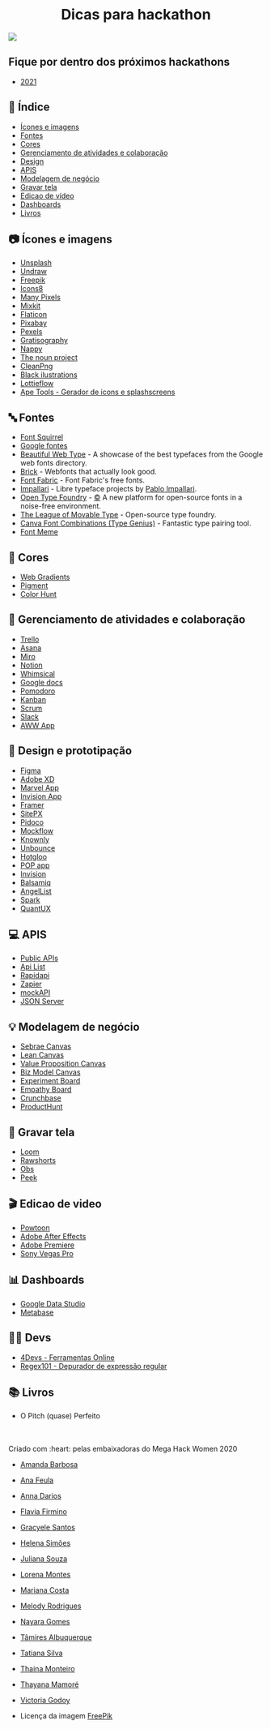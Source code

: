 <br />
    <h1 align="center">Dicas para hackathon</h1>
    
![](https://i.imgur.com/x4vdxsJ.jpeg)
 


## Fique por dentro dos próximos hackathons

- [2021](https://github.com/Lorenalgm/hackathon-dicas/blob/master/hackatons.md)

## :checkered_flag: Índice

* [Ícones e imagens](#camera-ícones-e-imagens)
* [Fontes](#abc-fontes)
* [Cores](#art-cores)
* [Gerenciamento de atividades e colaboração](#file_folder-gerenciamento-de-atividades-e-colaboração)
* [Design](#iphone-design)
* [APIS](#computer-apis)
* [Modelagem de negócio](#bulb-modelagem-de-negócio)
* [Gravar tela](#movie_camera-Gravar-tela)
* [Edicao de vídeo](#clapper-Edicao-de-video)
* [Dashboards](#bar_chart-dashboard)
* [Livros](#books-livros)


## :camera: Ícones e imagens
 
 - [Unsplash](https://unsplash.com/)
 - [Undraw](https://undraw.co/)
 - [Freepik](https://br.freepik.com/)
 - [Icons8](https://icons8.com.br/)
 - [Many Pixels](https://manypixels.co)
 - [Mixkit](https://mixkit.co/)
 - [Flaticon](https://flaticon.com)
 - [Pixabay](https://pixabay.com/pt/)
 - [Pexels](https://www.pexels.com/pt-br/)
 - [Gratisography](https://gratisography.com/)
 - [Nappy](https://www.nappy.co/)
 - [The noun project](https://thenounproject.com/)
 - [CleanPng](https://www.cleanpng.com/)
 - [Black ilustrations](https://gumroad.com/l/UafDk)
 - [Lottieflow](https://www.lottieflow.com/)
 - [Ape Tools - Gerador de icons e splashscreens](https://apetools.webprofusion.com/#/)

## :abc: Fontes
 - [Font Squirrel](https://www.fontsquirrel.com/)
 - [Google fontes](https://fonts.google.com/)
 - [Beautiful Web Type](https://beautifulwebtype.com) - A showcase of the best typefaces from the Google web fonts directory.
 - [Brick](https://github.com/alfredxing/brick) - Webfonts that actually look good.
 - [Font Fabric](http://www.fontfabric.com/category/free/) - Font Fabric's free fonts.
 - [Impallari](http://www.impallari.com/) - Libre typeface projects by [Pablo Impallari](https://github.com/impallari).
 - [Open Type Foundry](http://open-foundry.com/hot30) - [:copyright:](http://open-foundry.com/about) A new platform for open-source fonts in a noise-free environment.
 - [The League of Movable Type](https://www.theleagueofmoveabletype.com/) - Open-source type foundry.
 - [Canva Font Combinations (Type Genius)](https://www.canva.com/font-combinations/) - Fantastic type pairing tool.
 - [Font Meme](https://fontmeme.com/)

## :art: Cores
 - [Web Gradients](https://webgradients.com/)
 - [Pigment](https://pigment.shapefactory.co/)
 - [Color Hunt](https://colorhunt.co/)

## :file_folder: Gerenciamento de atividades e colaboração
 - [Trello](https://trello.com/pt-BR)
 - [Asana](https://asana.com/pt)
 - [Miro](https://miro.com/)
 - [Notion](https://notion.so/)
 - [Whimsical](https://whimsical.com/)
 - [Google docs](https://docs.google.com/)
 - [Pomodoro](http://pomodorotechnique.com/)
 - [Kanban](https://www.meuscrum.com/pt)
 - [Scrum](https://kanbantool.com/pt/quadro-scrum-online)
 - [Slack](https://slack.com/)
 - [AWW App](https://awwapp.com/)


## :iphone: Design e prototipação
- [Figma](https://www.figma.com/)
- [Adobe XD](https://www.adobe.com/br/products/xd.html) 
- [Marvel App](https://marvelapp.com/)
- [Invision App](https://www.invisionapp.com/)
- [Framer](https://framer.com/projects/)
- [SitePX](http://www.sitepx.com/)
- [Pidoco](https://pidoco.com/en)
- [Mockflow](https://www.mockflow.com/)
- [Knownly](https://www.knownly.net/)
- [Unbounce](http://unbounce.com/)
- [Hotgloo](http://www.hotgloo.com/)
- [POP app](https://popapp.in/)
- [Invision](http://www.invisionapp.com/)
- [Balsamiq](https://balsamiq.com/)
- [AngelList](https://angel.co/)
- [Spark](https://spark.adobe.com/pt-BR/about)
- [QuantUX](https://www.quant-ux.com/#/)

## :computer: APIS
- [Public APIs](https://github.com/public-apis/public-apis)
- [Api List](https://apilist.fun/)
- [Rapidapi](https://rapidapi.com/)
- [Zapier](https://zapier.com/)
- [mockAPI](https://mockapi.io/)
- [JSON Server](https://github.com/typicode/json-server)

## :bulb: Modelagem de negócio
 - [Sebrae Canvas](https://sebraecanvas.com/)
 - [Lean Canvas](https://goo.gl/3kL7si)
 - [Value Proposition Canvas](https://goo.gl/uGxHoX)
 - [Biz Model Canvas](https://goo.gl/MsURRf)
 - [Experiment Board](https://goo.gl/Vr8Ysr)
 - [Empathy Board](https://goo.gl/01Hvq4)
 - [Crunchbase](https://www.crunchbase.com/)
 - [ProductHunt](https://www.producthunt.com/)


## :movie_camera: Gravar tela 
 - [Loom](https://www.loom.com/)
 - [Rawshorts](https://www.rawshorts.com/)
 - [Obs](https://obsproject.com/pt-br/download)
 - [Peek](https://github.com/phw/peek)
 
## :clapper: Edicao de video
 - [Powtoon](https://www.powtoon.com/)
 - [Adobe After Effects](https://www.adobe.com/br/products/aftereffects.html)
 - [Adobe Premiere](www.adobe.com/br/products/premiere.html)
 - [Sony Vegas Pro](https://www.vegascreativesoftware.com/br/vegas-pro/)

## :bar_chart: Dashboards
 - [Google Data Studio](https://datastudio.google.com/u/0/)
 - [Metabase](https://www.metabase.com/)
 
 
## :woman_technologist: Devs
 - [4Devs - Ferramentas Online](https://www.4devs.com.br/)
 - [Regex101 - Depurador de expressão regular](https://regex101.com/)

## :books: Livros
 - O Pitch (quase) Perfeito


<br>
<br>
Criado com :heart: pelas embaixadoras do Mega Hack Women 2020

 -  <a href="https://www.linkedin.com/in/barbosaamanda/">Amanda Barbosa</a>         
 -  <a href="https://www.linkedin.com/in/ana-daniele-feula-842219140/">Ana Feula</a>           
 -  <a href="https://www.linkedin.com/in/ananndarios/">Anna Darios</a>
 -  <a href="https://www.linkedin.com/in/flaviafirmino/">Flavia Firmino</a>     
 -  <a href="https://www.linkedin.com/in/gracyelesantos/">Gracyele Santos</a>       
 -  <a href="https://www.linkedin.com/in/lenamiroux/">Helena Simões</a>          
 -  <a href="https://www.linkedin.com/in/juliana-souza-982bb9135/">Juliana Souza</a>          
 -  <a href="https://www.linkedin.com/in/lorenagmontes/">Lorena Montes</a>         
 -  <a href="https://www.linkedin.com/in/mrncstt/">Mariana Costa</a>          
 -  <a href="https://www.linkedin.com/in/melodyrodrigues/">Melody Rodrigues</a>       
 -  <a href="https://www.linkedin.com/in/nayara-gomes-1569a8176/">Nayara Gomes</a>           
 -  <a href="https://www.linkedin.com/in/tgarocha/">Tâmires Albuquerque</a>   
 -  <a href="https://www.linkedin.com/in/tatianaasilva/">Tatiana Silva</a>        
 -  <a href="https://www.linkedin.com/in/thaina-monteiro/">Thaina Monteiro</a>
 -  <a href="https://www.linkedin.com/in/thayanacmamore/">Thayana Mamoré</a>
 -  <a href="https://www.linkedin.com/in/victoriagodoy/">Victoria Godoy</a>       

   
- Licença da imagem [FreePik](https://www.freepik.com/free-vector/hackathon-isometric-landing-software-development_9292828.htm#page=1&query=hackathon&position=12)
